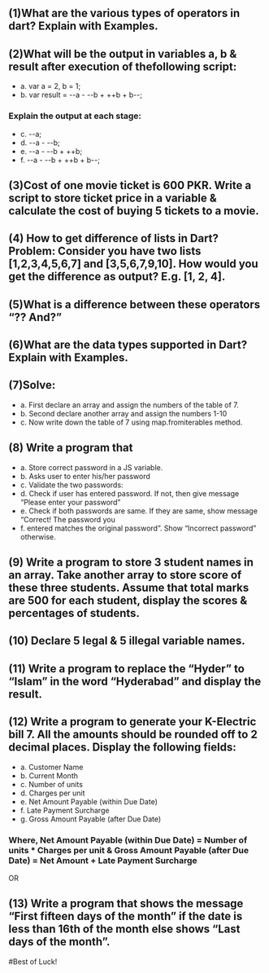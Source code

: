 ## (1)What are the various types of operators in dart? Explain with Examples.
## (2)What will be the output in variables a, b & result after execution of thefollowing script:
- a. var a = 2, b = 1;
- b. var result = --a - --b + ++b + b--;
### Explain the output at each stage:
- c. --a;
- d. --a - --b;
- e. --a - --b + ++b;
- f. --a - --b + ++b + b--;
## (3)Cost of one movie ticket is 600 PKR. Write a script to store ticket price in a variable & calculate the cost of buying 5 tickets to a movie.
## (4) How to get difference of lists in Dart? Problem: Consider you have two lists [1,2,3,4,5,6,7] and [3,5,6,7,9,10]. How would you get the difference as output? E.g. [1, 2, 4].
## (5)What is a difference between these operators “?? And?”
## (6)What are the data types supported in Dart? Explain with Examples.
## (7)Solve:
- a. First declare an array and assign the numbers of the table of 7.
- b. Second declare another array and assign the numbers 1-10
- c. Now write down the table of 7 using map.fromiterables method.
## (8) Write a program that
- a. Store correct password in a JS variable.
- b. Asks user to enter his/her password
- c. Validate the two passwords:
- d. Check if user has entered password. If not, then give message “Please enter your password”
- e. Check if both passwords are same. If they are same, show message “Correct! The password you
- f. entered matches the original password”. Show “Incorrect password” otherwise. 
## (9) Write a program to store 3 student names in an array. Take another array to store score of these three students. Assume that total marks are 500 for each student, display the scores & percentages of students.
## (10) Declare 5 legal & 5 illegal variable names.
## (11) Write a program to replace the “Hyder” to “Islam” in the word “Hyderabad” and display the result.
## (12) Write a program to generate your K-Electric bill 7. All the amounts should be rounded off to 2 decimal places. Display the following fields:
- a. Customer Name
- b. Current Month
- c. Number of units
- d. Charges per unit
- e. Net Amount Payable (within Due Date)
- f. Late Payment Surcharge
- g. Gross Amount Payable (after Due Date)
### Where, Net Amount Payable (within Due Date) = Number of units * Charges per unit & Gross Amount Payable (after Due Date) = Net Amount + Late Payment Surcharge
OR
## (13) Write a program that shows the message “First fifteen days of the month” if the date is less than 16th of the month else shows “Last days of the month”.
#Best of Luck! 